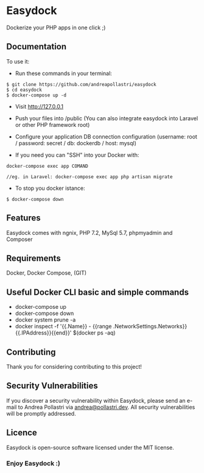 # Easydock
Dockerize your PHP apps in one click ;)

## Documentation

To use it:

- Run these commands in your terminal:
```
$ git clone https://github.com/andreapollastri/easydock
$ cd easydock
$ docker-compose up -d
```
- Visit http://127.0.0.1

- Push your files into /public
(You can also integrate easydock into Laravel or other PHP framework root)

- Configure your application DB connection configuration
(username: root / password: secret / db: dockerdb / host: mysql)

- If you need you can "SSH" into your Docker with:
```
docker-compose exec app COMAND

//eg. in Laravel: docker-compose exec app php artisan migrate
```

- To stop you docker istance:
```
$ docker-compose down
```

## Features
Easydock comes with ngnix, PHP 7.2, MySql 5.7, phpmyadmin and Composer

## Requirements
Docker, Docker Compose, (GIT)

## Useful Docker CLI basic and simple commands
- docker-compose up
- docker-compose down
- docker system prune -a
- docker inspect -f '{{.Name}} - {{range .NetworkSettings.Networks}}{{.IPAddress}}{{end}}' $(docker ps -aq)

## Contributing
Thank you for considering contributing to this project!

## Security Vulnerabilities
If you discover a security vulnerability within Easydock, please send an e-mail to Andrea Pollastri via andrea@pollastri.dev. All security vulnerabilities will be promptly addressed.

## Licence
Easydock is open-source software licensed under the MIT license.

### Enjoy Easydock :)
